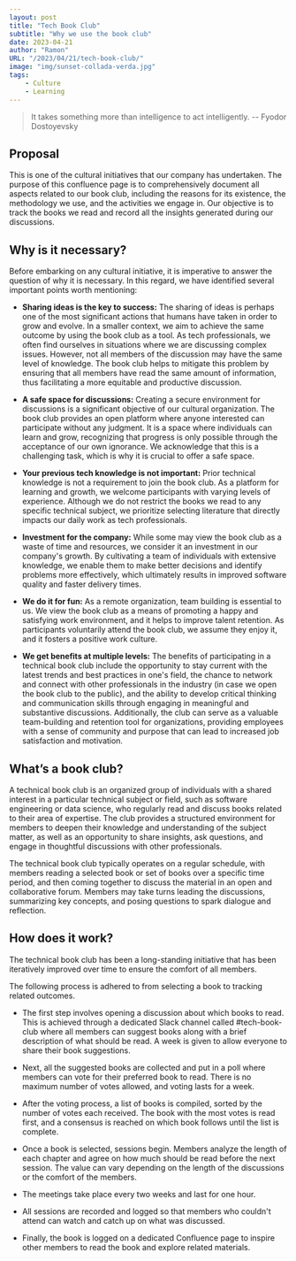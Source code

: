 ```yaml
---
layout: post
title: "Tech Book Club"
subtitle: "Why we use the book club"
date: 2023-04-21
author: "Ramon"
URL: "/2023/04/21/tech-book-club/"
image: "img/sunset-collada-verda.jpg"
tags:
    - Culture
    - Learning
---
```


> It takes something more than intelligence to act intelligently. -- Fyodor Dostoyevsky

## Proposal

This is one of the cultural initiatives that our company has undertaken. The purpose of this confluence page is to comprehensively document all aspects related to our book club, including the reasons for its existence, the methodology we use, and the activities we engage in. Our objective is to track the books we read and record all the insights generated during our discussions.

## Why is it necessary?

Before embarking on any cultural initiative, it is imperative to answer the question of why it is necessary. In this regard, we have identified several important points worth mentioning:

* **Sharing ideas is the key to success:** The sharing of ideas is perhaps one of the most significant actions that humans have taken in order to grow and evolve. In a smaller context, we aim to achieve the same outcome by using the book club as a tool. As tech professionals, we often find ourselves in situations where we are discussing complex issues. However, not all members of the discussion may have the same level of knowledge. The book club helps to mitigate this problem by ensuring that all members have read the same amount of information, thus facilitating a more equitable and productive discussion.

* **A safe space for discussions:** Creating a secure environment for discussions is a significant objective of our cultural organization. The book club provides an open platform where anyone interested can participate without any judgment. It is a space where individuals can learn and grow, recognizing that progress is only possible through the acceptance of our own ignorance. We acknowledge that this is a challenging task, which is why it is crucial to offer a safe space.

* **Your previous tech knowledge is not important:** Prior technical knowledge is not a requirement to join the book club. As a platform for learning and growth, we welcome participants with varying levels of experience. Although we do not restrict the books we read to any specific technical subject, we prioritize selecting literature that directly impacts our daily work as tech professionals.

* **Investment for the company:** While some may view the book club as a waste of time and resources, we consider it an investment in our company's growth. By cultivating a team of individuals with extensive knowledge, we enable them to make better decisions and identify problems more effectively, which ultimately results in improved software quality and faster delivery times.

* **We do it for fun:** As a remote organization, team building is essential to us. We view the book club as a means of promoting a happy and satisfying work environment, and it helps to improve talent retention. As participants voluntarily attend the book club, we assume they enjoy it, and it fosters a positive work culture.

* **We get benefits at multiple levels:** The benefits of participating in a technical book club include the opportunity to stay current with the latest trends and best practices in one's field, the chance to network and connect with other professionals in the industry (in case we open the book club to the public), and the ability to develop critical thinking and communication skills through engaging in meaningful and substantive discussions. Additionally, the club can serve as a valuable team-building and retention tool for organizations, providing employees with a sense of community and purpose that can lead to increased job satisfaction and motivation. 



## What’s a book club?

A technical book club is an organized group of individuals with a shared interest in a particular technical subject or field, such as software engineering or data science, who regularly read and discuss books related to their area of expertise. The club provides a structured environment for members to deepen their knowledge and understanding of the subject matter, as well as an opportunity to share insights, ask questions, and engage in thoughtful discussions with other professionals.

The technical book club typically operates on a regular schedule, with members reading a selected book or set of books over a specific time period, and then coming together to discuss the material in an open and collaborative forum. Members may take turns leading the discussions, summarizing key concepts, and posing questions to spark dialogue and reflection.

## How does it work?

The technical book club has been a long-standing initiative that has been iteratively improved over time to ensure the comfort of all members. 

The following process is adhered to from selecting a book to tracking related outcomes.

* The first step involves opening a discussion about which books to read. This is achieved through a dedicated Slack channel called #tech-book-club where all members can suggest books along with a brief description of what should be read. A week is given to allow everyone to share their book suggestions.

* Next, all the suggested books are collected and put in a poll where members can vote for their preferred book to read. There is no maximum number of votes allowed, and voting lasts for a week.

* After the voting process, a list of books is compiled, sorted by the number of votes each received. The book with the most votes is read first, and a consensus is reached on which book follows until the list is complete.

* Once a book is selected, sessions begin. Members analyze the length of each chapter and agree on how much should be read before the next session. The value can vary depending on the length of the discussions or the comfort of the members. 

* The meetings take place every two weeks and last for one hour.

* All sessions are recorded and logged so that members who couldn't attend can watch and catch up on what was discussed.

* Finally, the book is logged on a dedicated Confluence page to inspire other members to read the book and explore related materials.